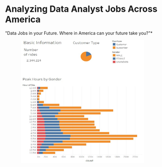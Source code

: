 #  **Analyzing Data Analyst Jobs Across America**

"Data Jobs in your Future. Where in America can your future take you?"*


<p align="center">
  <img width="400" height=400" src="https://github.com/mjrotter4445/NYC-Bike-Sharing-Program-Dashboard/blob/main/images/0BasicInfo%20Dashboard.jpg">
</p>

